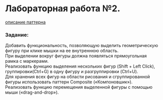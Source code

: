 # Лабораторная работа №2.  

[описание паттерна](http://cpp-reference.ru/patterns/structural-patterns/composite/)

### Задание:  
Добавить функциональность, позволяющую выделить геометрическую фигуру при клике мышки на ее внутреннюю область.  
При выделении вокруг фигуры должна появляться прямоугольная рамка с маркерами.  
Реализовать функцию выделения нескольких фигур (Shift + Left Click), группировки(Ctrl+G) в одну фигуру и разгруппировки (Ctrl+U).  
Для хранения всех фигур на области рисования и сгруппированной фигуры использовать паттерн Composite («Компоновшик»).  
Реализовать функцию перемещения выделенной фигуры с помощью мыши («drag-and-drop»).  
